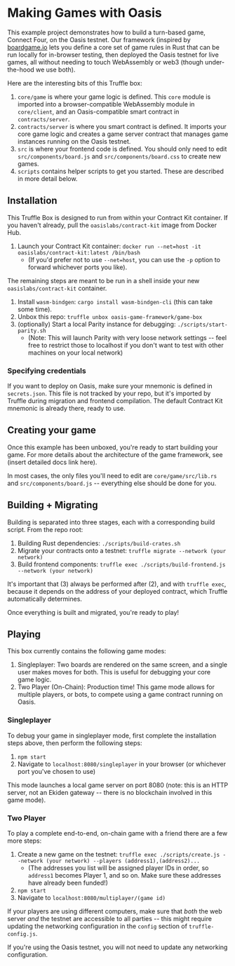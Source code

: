 # Making Games with Oasis
This example project demonstrates how to build a turn-based game, Connect Four, on the Oasis testnet. Our framework (inspired by [boardgame.io](https://github.com/nicolodavis/boardgame.io) lets you define a core set of game rules in Rust that can be run locally for in-browser testing, then deployed the Oasis testnet for live games, all without needing to touch WebAssembly or web3 (though under-the-hood we use both).

Here are the interesting bits of this Truffle box:
1. `core/game` is where your game logic is defined. This `core` module is imported into a browser-compatible WebAssembly module in `core/client`, and an Oasis-compatible smart contract in `contracts/server`.
2. `contracts/server` is where you smart contract is defined. It imports your core game logic and creates a game server contract that manages game instances running on the Oasis testnet.
3. `src` is where your frontend code is defined. You should only need to edit `src/components/board.js` and `src/components/board.css` to create new games.
4. `scripts` contains helper scripts to get you started. These are described in more detail below.

## Installation
This Truffle Box is designed to run from within your Contract Kit container. If you haven't already, pull the `oasislabs/contract-kit` image from Docker Hub.

1. Launch your Contract Kit container: `docker run --net=host -it oasislabs/contract-kit:latest /bin/bash`
   * (If you'd prefer not to use `--net=host`, you can use the `-p` option to forward whichever ports you like).

The remaining steps are meant to be run in a shell inside your new `oasislabs/contract-kit` container.
1. Install `wasm-bindgen`: `cargo install wasm-bindgen-cli` (this can take some time).
2. Unbox this repo: `truffle unbox oasis-game-framework/game-box`
3. (optionally) Start a local Parity instance for debugging: `./scripts/start-parity.sh`
   * (Note: This will launch Parity with very loose network settings -- feel free to restrict those to localhost if you don't want to test with other machines on your local network)

### Specifying credentials
If you want to deploy on Oasis, make sure your mnemonic is defined in `secrets.json`. This file is not tracked by your repo, but it's imported by Truffle during migration and frontend compilation. The default Contract Kit mnemonic is already there, ready to use.

## Creating your game
Once this example has been unboxed, you're ready to start building your game. For more details about the architecture of the game framework, see (insert detailed docs link here).

In most cases, the only files you'll need to edit are `core/game/src/lib.rs` and `src/components/board.js` -- everything else should be done for you.

## Building + Migrating
Building is separated into three stages, each with a corresponding build script. From the repo root:
1. Building Rust dependencies: `./scripts/build-crates.sh`
2. Migrate your contracts onto a testnet: `truffle migrate --network (your network)`
3. Build frontend components: `truffle exec ./scripts/build-frontend.js --network (your network)`

It's important that (3) always be performed after (2), and with `truffle exec`, because it depends on the address of your deployed contract, which Truffle automatically determines.

Once everything is built and migrated, you're ready to play!

## Playing
This box currently contains the following game modes:
1. Singleplayer: Two boards are rendered on the same screen, and a single user makes moves for
   both. This is useful for debugging your core game logic.
2. Two Player (On-Chain): Production time! This game mode allows for multiple players, or bots,
   to compete using a game contract running on Oasis.

### Singleplayer
To debug your game in singleplayer mode, first complete the installation steps above, then perform
the following steps:
1. `npm start`
2. Navigate to `localhost:8080/singleplayer` in your browser (or whichever port you've chosen to use)

This mode launches a local game server on port 8080 (note: this is an HTTP server, not an Ekiden 
gateway -- there is no blockchain involved in this game mode).

### Two Player
To play a complete end-to-end, on-chain game with a friend there are a few more steps:
1. Create a new game on the testnet: `truffle exec ./scripts/create.js --network (your network) --players (address1),(address2)...`
   * (The addresses you list will be assigned player IDs in order, so `address1` becomes Player 1, and so on. Make sure these addresses have already been funded!)
 2. `npm start`
 3.  Navigate to `localhost:8080/multiplayer/(game id)`
 
If your players are using different computers, make sure that *both* the web server *and* the testnet are accessible to all parties -- this might require updating the networking configuration in the `config` section of `truffle-config.js`.

If you're using the Oasis testnet, you will not need to update any networking configuration.

